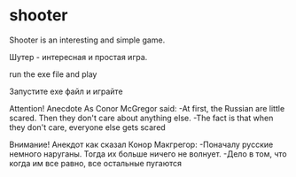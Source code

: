 # shooter
Shooter is an interesting and simple game.

Шутер - интересная и простая игра.

run the exe file and play

Запустите exe файл и играйте

Attention! Anecdote As Conor McGregor said: -At first, the Russian are little scared. Then they don't care about anything else. -The fact is that when they don't care, everyone else gets scared

Внимание! Анекдот как сказал Конор Макгрегор: -Поначалу русские немного наруганы. Тогда их больше ничего не волнует. -Дело в том, что когда им все равно, все остальные пугаются
